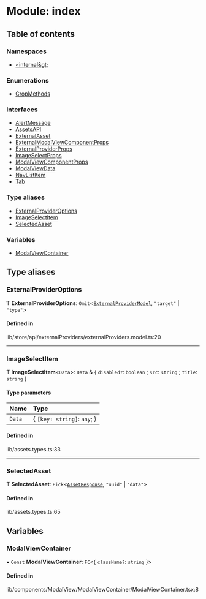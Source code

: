# Module: index

## Table of contents

### Namespaces

- [&lt;internal\&gt;](../wiki/index.%3Cinternal%3E)

### Enumerations

- [CropMethods](../wiki/index.CropMethods)

### Interfaces

- [AlertMessage](../wiki/index.AlertMessage)
- [AssetsAPI](../wiki/index.AssetsAPI)
- [ExternalAsset](../wiki/index.ExternalAsset)
- [ExternalModalViewComponentProps](../wiki/index.ExternalModalViewComponentProps)
- [ExternalProviderProps](../wiki/index.ExternalProviderProps)
- [ImageSelectProps](../wiki/index.ImageSelectProps)
- [ModalViewComponentProps](../wiki/index.ModalViewComponentProps)
- [ModalViewData](../wiki/index.ModalViewData)
- [NavListItem](../wiki/index.NavListItem)
- [Tab](../wiki/index.Tab)

### Type aliases

- [ExternalProviderOptions](../wiki/index#externalprovideroptions)
- [ImageSelectItem](../wiki/index#imageselectitem)
- [SelectedAsset](../wiki/index#selectedasset)

### Variables

- [ModalViewContainer](../wiki/index#modalviewcontainer)

## Type aliases

### ExternalProviderOptions

Ƭ **ExternalProviderOptions**: `Omit`<[`ExternalProviderModel`](../wiki/index.%3Cinternal%3E.ExternalProviderModel), ``"target"`` \| ``"type"``\>

#### Defined in

lib/store/api/externalProviders/externalProviders.model.ts:20

___

### ImageSelectItem

Ƭ **ImageSelectItem**<`Data`\>: `Data` & { `disabled?`: `boolean` ; `src`: `string` ; `title`: `string`  }

#### Type parameters

| Name | Type |
| :------ | :------ |
| `Data` | { `[key: string]`: `any`;  } |

#### Defined in

lib/assets.types.ts:33

___

### SelectedAsset

Ƭ **SelectedAsset**: `Pick`<[`AssetResponse`](../wiki/index.%3Cinternal%3E.AssetResponse), ``"uuid"`` \| ``"data"``\>

#### Defined in

lib/assets.types.ts:65

## Variables

### ModalViewContainer

• `Const` **ModalViewContainer**: `FC`<{ `className?`: `string`  }\>

#### Defined in

lib/components/ModalView/ModalViewContainer/ModalViewContainer.tsx:8

